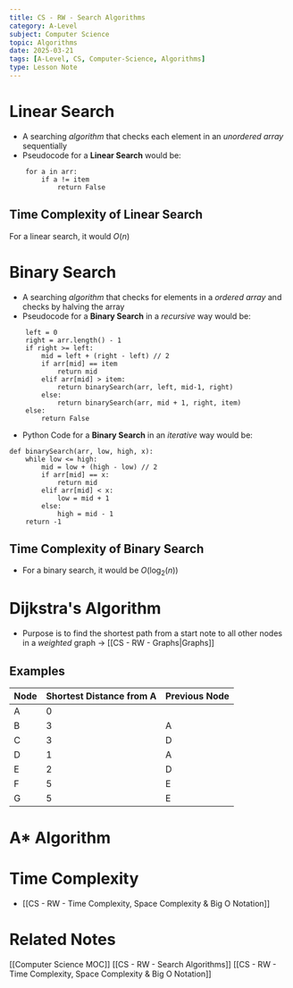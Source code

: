 ```yaml
---
title: CS - RW - Search Algorithms
category: A-Level
subject: Computer Science
topic: Algorithms
date: 2025-03-21
tags: [A-Level, CS, Computer-Science, Algorithms]
type: Lesson Note
---
```

# Linear Search
- A searching *algorithm* that checks each element in an *unordered array* sequentially
- Pseudocode for a **Linear Search** would be:
```function linearSearch(arr, item)
	for a in arr:
		if a != item
			return False
```
## Time Complexity of Linear Search
For a linear search, it would $O(n)$

# Binary Search
- A searching *algorithm* that checks for elements in a *ordered array* and checks by halving the array
- Pseudocode for a **Binary Search** in a *recursive* way would be:
```	function binarySearch(arr, item):
	left = 0
	right = arr.length() - 1
	if right >= left:
		mid = left + (right - left) // 2
		if arr[mid] == item
			return mid
		elif arr[mid] > item:
			return binarySearch(arr, left, mid-1, right)
		else: 
			return binarySearch(arr, mid + 1, right, item)
	else:
		return False
```
- Python Code for a **Binary Search** in an *iterative* way would be:
```
def binarySearch(arr, low, high, x):
    while low <= high:
        mid = low + (high - low) // 2
        if arr[mid] == x:
            return mid
        elif arr[mid] < x:
            low = mid + 1
        else:
            high = mid - 1
    return -1
```
## Time Complexity of Binary Search
- For a binary search, it would be $O(\log_{2}(n))$

# Dijkstra's Algorithm
- Purpose is to find the shortest path from a start note to all other nodes in a *weighted* graph -> [[CS - RW - Graphs|Graphs]] 
## Examples

| Node | Shortest Distance from A | Previous Node |
| ---- | ------------------------ | ------------- |
| A    | 0                        |               |
| B    | 3                        | A             |
| C    | 3                        | D             |
| D    | 1                        | A             |
| E    | 2                        | D             |
| F    | 5                        | E             |
| G    | 5                        | E             |

# A* Algorithm

# Time Complexity
- [[CS - RW - Time Complexity, Space Complexity & Big O Notation]]

# Related Notes
[[Computer Science MOC]]
[[CS - RW - Search Algorithms]]
[[CS - RW - Time Complexity, Space Complexity & Big O Notation]]